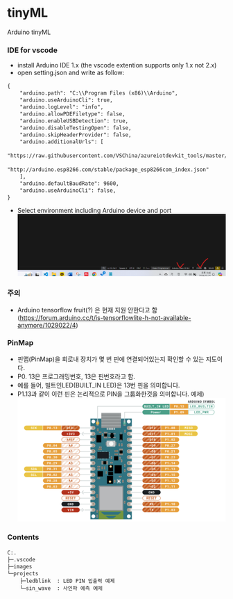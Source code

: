 # tinyML
Arduino tinyML

### IDE for vscode
- install Arduino IDE 1.x (the vscode extention supports only 1.x not 2.x)
- open setting.json and write as follow:
```
{
    "arduino.path": "C:\\Program Files (x86)\\Arduino",
    "arduino.useArduinoCli": true,
    "arduino.logLevel": "info",
    "arduino.allowPDEFiletype": false,
    "arduino.enableUSBDetection": true,
    "arduino.disableTestingOpen": false,
    "arduino.skipHeaderProvider": false,
    "arduino.additionalUrls": [
        "https://raw.githubusercontent.com/VSChina/azureiotdevkit_tools/master/package_azureboard_index.json",
        "http://arduino.esp8266.com/stable/package_esp8266com_index.json"
    ],
    "arduino.defaultBaudRate": 9600,
    "arduino.useArduinoCli": false,
}
```
- Select environment including Arduino device and port
![env](/images/environ.png)

### 주의
- Arduino tensorflow fruit(?) 은 현재 지원 안한다고 함(https://forum.arduino.cc/t/is-tensorflowlite-h-not-available-anymore/1029022/4)

### PinMap
- 핀맵(PinMap)을 회로내 장치가 몇 번 핀에 연결되어있는지 확인할 수 있는 지도이다.
- P0. 13은 프로그래밍번호, 13은 핀번호라고 함.
- 예를 들어, 빌트인LED(BUILT_IN LED)은 13번 핀을 의미합니다.
- P1.13과 같이 이런 핀은 논리적으로 PIN을 그룹화한것을 의미합니다.
예제)![pinmap](/images/pinmap.png)


### Contents
```
C:.
├─.vscode
├─images
└─projects
    ├─ledblink  : LED PIN 입출력 예제
    └─sin_wave  : 사인파 예측 예제
```
